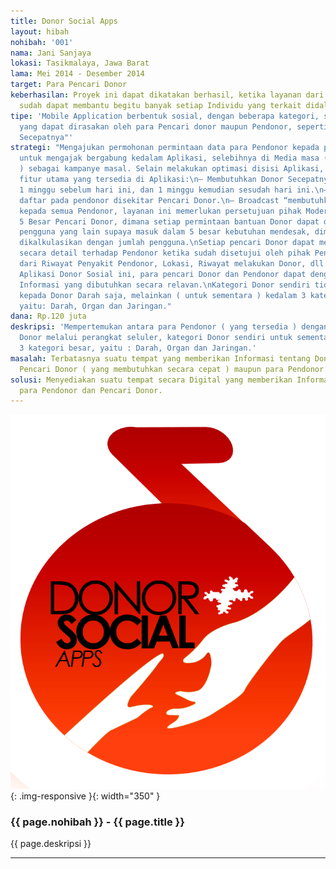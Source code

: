 ```yaml
---
title: Donor Social Apps
layout: hibah
nohibah: '001'
nama: Jani Sanjaya
lokasi: Tasikmalaya, Jawa Barat
lama: Mei 2014 - Desember 2014
target: Para Pencari Donor
keberhasilan: Proyek ini dapat dikatakan berhasil, ketika layanan dari Proyek ini
  sudah dapat membantu begitu banyak setiap Individu yang terkait didalamnya.
tipe: 'Mobile Application berbentuk sosial, dengan beberapa kategori, serta menu "penting"
  yang dapat dirasakan oleh para Pencari donor maupun Pendonor, seperti : "Butuh Donor
  Secepatnya"'
strategi: "Mengajukan permohonan permintaan data para Pendonor kepada pihak tertentu
  untuk mengajak bergabung kedalam Aplikasi, selebihnya di Media masa ( cetak & elektronik
  ) sebagai kampanye masal. Selain melakukan optimasi disisi Aplikasi, juga ada beberapa
  fitur utama yang tersedia di Aplikasi:\n– Membutuhkan Donor Secepatnya, terhitung
  1 minggu sebelum hari ini, dan 1 minggu kemudian sesudah hari ini.\n– Pendonor disekitar,
  daftar pada pendonor disekitar Pencari Donor.\n– Broadcast “membutuhkan donor secepatnya”
  kepada semua Pendonor, layanan ini memerlukan persetujuan pihak Moderator sistem\n–
  5 Besar Pencari Donor, dimana setiap permintaan bantuan Donor dapat di “Up” oleh
  pengguna yang lain supaya masuk dalam 5 besar kebutuhan mendesak, dimana perhitungan
  dikalkulasikan dengan jumlah pengguna.\nSetiap pencari Donor dapat melihat informasi
  secara detail terhadap Pendonor ketika sudah disetujui oleh pihak Pendonor, mulai
  dari Riwayat Penyakit Pendonor, Lokasi, Riwayat melakukan Donor, dll. \nDengan adanya
  Aplikasi Donor Sosial ini, para pencari Donor dan Pendonor dapat dengan mudah mendapatkan
  Informasi yang dibutuhkan secara relavan.\nKategori Donor sendiri tidak hanya diperuntukan
  kepada Donor Darah saja, melainkan ( untuk sementara ) kedalam 3 kategori besar,
  yaitu: Darah, Organ dan Jaringan."
dana: Rp.120 juta
deskripsi: 'Mempertemukan antara para Pendonor ( yang tersedia ) dengan para Pencari
  Donor melalui perangkat seluler, kategori Donor sendiri untuk sementara dibagi kedalam
  3 kategori besar, yaitu : Darah, Organ dan Jaringan.'
masalah: Terbatasnya suatu tempat yang memberikan Informasi tentang Donor, baik untuk
  Pencari Donor ( yang membutuhkan secara cepat ) maupun para Pendonor.
solusi: Menyediakan suatu tempat secara Digital yang memberikan Informasi mengenai
  para Pendonor dan Pencari Donor.
---
```


![001](/static/img/hibah/001.png){: .img-responsive }{: width="350" }

### {{ page.nohibah }} - {{ page.title }}

{{ page.deskripsi }}

---
